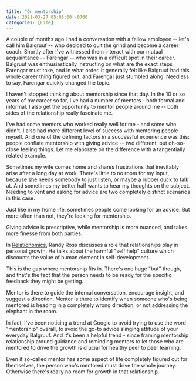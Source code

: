 ```yaml
---
title: "On mentorship"
date: 2021-03-27 05:08:00 -0700
categories: [Life]
---
```


A couple of months ago I had a conversation with a fellow employee -- let's call
him Balgruuf -- who decided to quit the grind and become a career coach.
Shortly after I've witnessed them interact with our mutual acquaintance --
Farengar -- who was in a difficult spot in their career. Balgruuf was
enthusiastically instructing on what are the exact steps Farengar must take, and
in what order. It generally felt like Balgruuf had this whole career thing
figured out, and Farengar just stumbled along. Needless to say, Farengar quickly
changed the topic.

I haven't stopped thinking about mentorship since that day. In the 10 or so
years of my career so far, I've had a number of mentors - both formal and
informal. I also get the opportunity to mentor people around me -- both sides of
the relationship really fascinate me.

I've had some mentors who worked really well for me - and some who didn't. I
also had more different level of success with mentoring people myself. And one
of the defining factors in a successful experience was this: people conflate
mentorship with giving advice -- two different, but oh-so-close feeling things.
Let me elaborate on the difference with a tangentially related example.

Sometimes my wife comes home and shares frustrations that inevitably arise after
a long day at work. There's little to no room for my input, because she needs
somebody to just listen, or maybe a rubber duck to talk at. And sometimes my
better half wants to hear my thoughts on the subject. Needing to vent and asking
for advice are two completely distinct scenarios in this case.

Just like in my home life, sometimes people come looking for an advice. But more
often than not, they're looking for mentorship.

Giving advice is prescriptive, while mentorship is more nuanced, and takes more
finesse from both parties.

In [Relationomics](https://amzn.to/2NYlWPb), Randy Ross discusses a role that
relationships play in personal growth. He talks about the harmful "self help"
culture which discounts the value of human element in self-development.

This is the gap where mentorship fits in. There's one huge "but" though, and
that's the fact that the person needs to be ready for the specific feedback they
might be getting.

Mentor is there to guide the internal conversation, encourage insight, and
suggest a direction. Mentor is there to identify when someone who's being
mentored is heading in a completely wrong direction, or not addressing the
elephant in the room.

In fact, I've been noticing a trend at Google to avoid trying to use the word
"mentorship" overall, to avoid the go-to advice slinging attitude of your
everyday Balgruuf. And it's been a helpful trend - since framing mentorship
relationship around guidance and reminding mentors to let those who are mentored
to drive the growth is crucial for healthy peer to peer learning.

Even if so-called mentor has some aspect of life completely figured out for
themselves, the person who's mentored must drive the whole journey. Otherwise
there's really no room for growth in that relationship.
